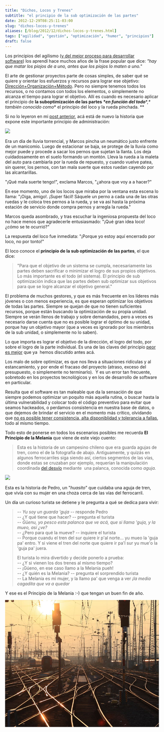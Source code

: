 ```yaml
---
title: "Dichos, Locos y Trenes"
subtitle: "el principio de la sub optimización de las partes"
date: 2012-12-29T08:25:11-03:00
slug: "dichos-locos-y-trenes"
aliases: [/blog/2012/12/dichos-locos-y-trenes.html]
tags: ["agilidad", "gestión", "optimización", "humor", "principios"]
draft: false
---
```


Los principios del agilismo ([y del mejor proceso para desarrollar software](/blog/2011/09/el-mejor-proceso-de-desarrollo-de-software.html)) los
aprendí hace muchos años de la frase popular que dice: *"hay que matar
los piojos de a uno, antes que los piojos lo maten a uno."*

El arte de gestionar proyectos parte de cosas simples, de saber qué se
quiere y orientar los esfuerzos y recursos para lograr ese objetivo:
[Dirección+Organización+Método](/blog/2012/05/conoces-a-pin-pon.html).
Pero no siempre tenemos todos los recursos, o no contamos con todos los
elementos, o simplemente no alcanza el tiempo para lograr el objetivo.
Allí es cuando es necesario aplicar el principio de **la suboptimización
de las partes *\*en función del todo****,*\* también conocido como*\* el
principio del loco y la rueda pinchada. \**

Si no lo leyeron en mi [post anterior](/blog/2012/12/locos-y-ruedas.html), acá está de
nuevo la historia que expone este importante principio de
administración:

![](http://d2dspjyoh5c79p.cloudfront.net/f018dd85-625d-11e5-a640-83ed6ac97527-aa9f18b7)

Era un día de lluvia torrencial, y Marcos pincha un neumático justo
enfrente de un manicomio. Luego de estacionar se baja, se protege de la
lluvia como mejor puede y procede a sacar los pernos que sujetan la
llanta. Los deja cuidadosamente en el suelo formando un montón. Lleva la
rueda a la maleta del auto para cambiarla por la rueda de repuesto, y
cuando vuelve patea, sin querer, los pernos, con tan mala suerte que
estos ruedan cayendo por las
alcantarillas.

"¡Qué mala suerte tengo!", exclama Marcos, "¿ahora que voy a a hacer?"

En ese momento, uno de los locos que miraba por la ventana esta escena
lo llama: "¡Oiga, amigo!. ¡Super fácil! Sáquele un perno a cada una de
las otras ruedas y le coloca tres pernos a la rueda, y se va así hasta
la próxima estación de servicio donde compra pernos y arregla la rueda."

Marcos queda asombrado, y tras escuchar la ingeniosa propuesta del loco
no hace menos que agradecerle entusiasmado: "¡Qué gran idea loco! ¿cómo
se te ocurrió?"

La respuesta del loco fue inmediata: "¡Porque yo estoy aquí encerrado
por loco, no por tonto!"

El loco conoce el **principio de la sub optimización de las partes**, el que dice:

> "Para que el objetivo de un sistema se cumpla, necesariamente las
> partes deben sacrificar o minimizar el logro de sus propios objetivos.
> Lo más importante es el todo (el sistema). El principio de sub
> optimización indica que las partes deben sub optimizar sus objetivos
> para que se logre alcanzar el objetivo general."

El problema de muchos gestores, y que es más frecuente en los líderes
más jóvenes o con menos experiencia, es que esperan optimizar los
objetivos de todas las partes. Siempre se quejan de que no tienen
suficientes recursos, porque están buscando la optimización de su propia
unidad. Siempre se verán llenos de trabajo y sobre demandados, pero a
veces es necesario darse cuenta que no es posible lograr el óptimo de su
unidad, porque hay un objetivo mayor (que a veces es ignorado por los
miembros de la sub unidad, o simplemente no lo saben).

Lo que importa es lograr el objetivo de la dirección, el logro del todo,
por sobre el logro de la parte individual. Es una de las claves del
principio [peor es mejor](/blog/2010/05/peor-es-mejor.html) que ya  hemos
discutido antes acá.

Los malo de sobre optimizar, es que nos lleva a situaciones ridículas y
al estancamiento, y por ende el fracaso del proyecto (atraso, exceso del
presupuesto, o simplemente no terminarlo).  Y es un error tan frecuente,
sobretodo en los proyectos tecnológicos y en los de desarrollo de
software en particular.

Resulta que el software es tan maleable que da la sensación de que
siempre podemos optimizar un poquito más aquella rutina, o buscar hasta
la última vulnerabilidad y colocar todo el código preventivo para evitar
que seamos hackeados, o perdamos consistencia en nuestra base de datos,
o que dejemos de brindar el servicio en el momento más crítico,
olvidando que [no es posible tener consistencia, alta disponiblidad y
tolerancia a fallas](/blog/2012/05/dos-de-tres.html),
todo al mismo tiempo.

Todo esto de ponerse en todos los escenarios posibles me recuerda **El
Principio de la Melania** que viene de este viejo cuento:

> Esta es la historia de un campesino chileno que era guarda agujas de
> tren, como el de la fotografía de abajo. Antiguamente, y quizás en
> algunos ferrocarriles siga siendo así, ciertos segmentos de las vías,
> donde estas se cruzaban por ejemplo, requerían la manipulación
> coordinada [del desvío](//es.wikipedia.org/wiki/Desv%C3%ADo_(ferrocarril)) mediante
>  una palanca, conocida como *aguja.*

![](http://d2dspjyoh5c79p.cloudfront.net/4690f176-625e-11e5-a640-83ed6ac97527-aa9f18b7)

Esta es la historia de Pedro, un "*huasito*" que cuidaba una aguja de
tren, que vivía con su mujer en una choza cerca de las vías del
ferrocarril. 

Un día un curioso turista se detiene y le pregunta a qué se dedica para
vivir:

> -- *Yu soy un guarda \'guja* -- responde Pedro\
> -- ¿Y qué tiene que hacer? -- pregunta el turista\
> -- *Güenu, yo pesco esta palanca que ve acá, que si llama 'guja, y
> la mueo, así ¿ve?*\
> -- ¿Pero para qué la mueve? -- inquiere el turista\
> -- Porque cuandu el tren del sur quiere ir p\'al norte\... yu mueo
> la \'guja pa\' entro. Y si viene el tren del norte que quiere ir pa\'l
> sur yu mue\'o la \'guja pa\' juera.
>
> El turista lo mira divertido y decide ponerlo a prueba:\
> -- ¿Y si vienen los dos trenes al mismo tiempo?\
> -- ¡Gúeno, en ese caso llamo a la Melania pueh!\
> -- ¿Y quién es la Melania? -- pregunta el sorprendido turista\
> -- La Melania es mi mujer, y la llamo pa' que venga a ver *¡la media
> cagadita que va a quedar*

Y ese es el Principio de la Melania :-) que tengan un buen fin de año.

![](DesviosDeTrenes.jpg)

